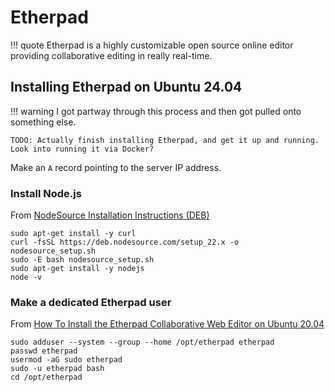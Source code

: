 # Etherpad
!!! quote
    Etherpad is a highly customizable open source online editor providing collaborative editing in really real-time.

## Installing Etherpad on Ubuntu 24.04

!!! warning
    I got partway through this process and then got pulled onto something else. 

    TODO: Actually finish installing Etherpad, and get it up and running. Look into running it via Docker?

Make an `A` record pointing to the server IP address.

### Install Node.js
From [NodeSource Installation Instructions (DEB)](https://github.com/nodesource/distributions?tab=readme-ov-file#using-ubuntu-nodejs-22)
```
sudo apt-get install -y curl
curl -fsSL https://deb.nodesource.com/setup_22.x -o nodesource_setup.sh
sudo -E bash nodesource_setup.sh
sudo apt-get install -y nodejs
node -v
```

### Make a dedicated Etherpad user
From [How To Install the Etherpad Collaborative Web Editor on Ubuntu 20.04](https://www.digitalocean.com/community/tutorials/how-to-install-the-etherpad-collaborative-web-editor-on-ubuntu-20-04)
```
sudo adduser --system --group --home /opt/etherpad etherpad
passwd etherpad
usermod -aG sudo etherpad
sudo -u etherpad bash
cd /opt/etherpad
```

